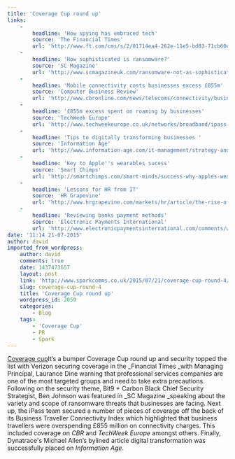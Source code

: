 ```yaml
---
title: 'Coverage Cup round up'
links:
    -
        headline: 'How spying has embraced tech'
        source: 'The Financial Times'
        url: 'http://www.ft.com/cms/s/2/01714ea4-262e-11e5-bd83-71cb60e8f08c.html#axzz3gPtbLQXL'
    -
        headline: 'How sophisticated is ransomware?'
        source: 'SC Magazine'
        url: 'http://www.scmagazineuk.com/ransomware-not-as-sophisticated-as-feared--or-is-it/article/426116/2/'
    -
        headline: 'Mobile connectivity costs businesses excess £855m'
        source: 'Computer Business Review'
        url: 'http://www.cbronline.com/news/telecoms/connectivity/business-travellers-overspend-by-up-to-855m-on-connectivity-4618824'
    -
        headline: '£855m excess spent on roaming by businesses'
        source: 'TechWeek Europe'
        url: 'http://www.techweekeurope.co.uk/networks/broadband/ipass-roaming-business-traveller-172284#cSy1BHaugpOmB54i.99'
    -
        headline: 'Tips to digitally transforming businesses '
        source: 'Information Age'
        url: 'http://www.information-age.com/it-management/strategy-and-innovation/123459826/3-steps-futureproofing-business-digital-transformation#sthash.1TVHwybf.dpuf'
    -
        headline: 'Key to Apple''s wearables sucess'
        source: 'Smart Chimps'
        url: 'http://smartchimps.com/smart-minds/success-why-apples-wearables-work/'
    -
        headline: 'Lessons for HR from IT'
        source: 'HR Grapevine'
        url: 'http://www.hrgrapevine.com/markets/hr/article/the-rise-of-the-machines-what-can-hr-learn-from-it'
    -
        headline: 'Reviewing banks payment methods'
        source: 'Electronic Payments International'
        url: 'http://www.electronicpaymentsinternational.com/comments/working-for-the-money-time-for-banks-to-get-serious-in-the-payments-race-4625589'
date: '11:14 21-07-2015'
author: david
imported_from_wordpress:
    author: david
    comments: true
    date: 1437473657
    layout: post
    link: 'http://www.sparkcomms.co.uk/2015/07/21/coverage-cup-round-4/'
    slug: coverage-cup-round-4
    title: 'Coverage Cup round up'
    wordpress_id: 2059
    categories:
        - Blog
    tags:
        - 'Coverage Cup'
        - PR
        - Spark
---
```


[Coverage cup](Coverage-cup-167x300.jpg)It’s a bumper Coverage Cup round up and security topped the list with Verizon securing coverage in the _Financial Times _with Managing Principal, Laurance Dine warning that professional services companies are one of the most targeted groups and need to take extra precautions. Following on the security theme, Bit9 + Carbon Black Chief Security Strategist, Ben Johnson was featured in _SC Magazine _speaking about the variety and scope of ransomware threats that businesses are facing. Next up, the iPass team secured a number of pieces of coverage off the back of its Business Traveller Connectivity Index which highlighted that business travellers were overspending £855 million on connectivity charges. This included coverage on _CBR_ and _TechWeek Europe_ amongst others. Finally, Dynatrace's Michael Allen’s bylined article digital transformation was successfully placed on _Information Age_.
